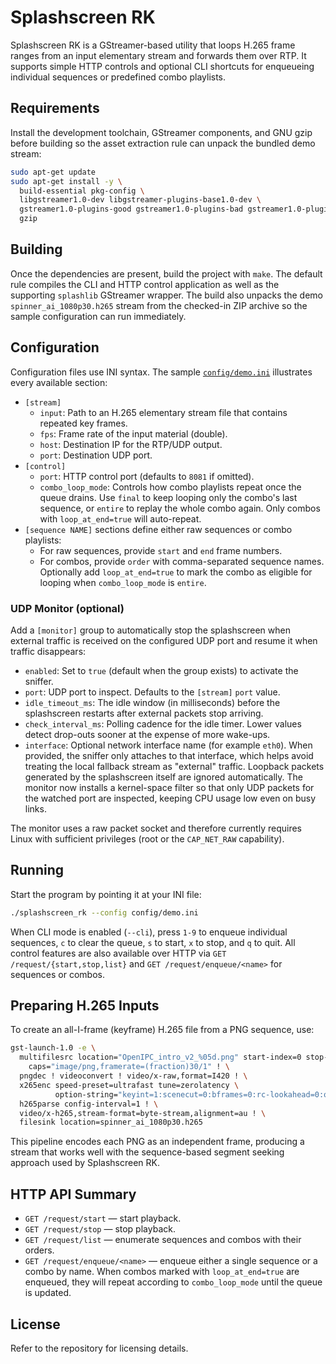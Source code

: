 # Splashscreen RK

Splashscreen RK is a GStreamer-based utility that loops H.265 frame ranges from
an input elementary stream and forwards them over RTP. It supports simple HTTP
controls and optional CLI shortcuts for enqueueing individual sequences or
predefined combo playlists.

## Requirements

Install the development toolchain, GStreamer components, and GNU gzip before
building so the asset extraction rule can unpack the bundled demo stream:

```sh
sudo apt-get update
sudo apt-get install -y \
  build-essential pkg-config \
  libgstreamer1.0-dev libgstreamer-plugins-base1.0-dev \
  gstreamer1.0-plugins-good gstreamer1.0-plugins-bad gstreamer1.0-plugins-ugly \
  gzip
```

## Building

Once the dependencies are present, build the project with `make`. The default
rule compiles the CLI and HTTP control application as well as the supporting
`splashlib` GStreamer wrapper. The build also unpacks the demo
`spinner_ai_1080p30.h265` stream from the checked-in ZIP archive so the sample
configuration can run immediately.

## Configuration

Configuration files use INI syntax. The sample [`config/demo.ini`](config/demo.ini)
illustrates every available section:

- `[stream]`
  - `input`: Path to an H.265 elementary stream file that contains repeated key
    frames.
  - `fps`: Frame rate of the input material (double).
  - `host`: Destination IP for the RTP/UDP output.
  - `port`: Destination UDP port.
- `[control]`
  - `port`: HTTP control port (defaults to `8081` if omitted).
  - `combo_loop_mode`: Controls how combo playlists repeat once the queue drains.
    Use `final` to keep looping only the combo's last sequence, or `entire` to
    replay the whole combo again. Only combos with `loop_at_end=true` will
    auto-repeat.
- `[sequence NAME]` sections define either raw sequences or combo playlists:
  - For raw sequences, provide `start` and `end` frame numbers.
  - For combos, provide `order` with comma-separated sequence names. Optionally
    add `loop_at_end=true` to mark the combo as eligible for looping when
    `combo_loop_mode` is `entire`.

### UDP Monitor (optional)

Add a `[monitor]` group to automatically stop the splashscreen when external
traffic is received on the configured UDP port and resume it when traffic
disappears:

- `enabled`: Set to `true` (default when the group exists) to activate the
  sniffer.
- `port`: UDP port to inspect. Defaults to the `[stream]` `port` value.
- `idle_timeout_ms`: The idle window (in milliseconds) before the splashscreen
  restarts after external packets stop arriving.
- `check_interval_ms`: Polling cadence for the idle timer. Lower values detect
  drop-outs sooner at the expense of more wake-ups.
- `interface`: Optional network interface name (for example `eth0`). When
  provided, the sniffer only attaches to that interface, which helps avoid
  treating the local fallback stream as "external" traffic.
  Loopback packets generated by the splashscreen itself are ignored
  automatically.
  The monitor now installs a kernel-space filter so that only UDP packets for
  the watched port are inspected, keeping CPU usage low even on busy links.

The monitor uses a raw packet socket and therefore currently requires Linux
with sufficient privileges (root or the `CAP_NET_RAW` capability).

## Running

Start the program by pointing it at your INI file:

```sh
./splashscreen_rk --config config/demo.ini
```

When CLI mode is enabled (`--cli`), press `1-9` to enqueue individual sequences,
`c` to clear the queue, `s` to start, `x` to stop, and `q` to quit. All control
features are also available over HTTP via `GET /request/{start,stop,list}` and
`GET /request/enqueue/<name>` for sequences or combos.

## Preparing H.265 Inputs

To create an all-I-frame (keyframe) H.265 file from a PNG sequence, use:

```sh
gst-launch-1.0 -e \
  multifilesrc location="OpenIPC_intro_v2_%05d.png" start-index=0 stop-index=180 \
    caps="image/png,framerate=(fraction)30/1" ! \
  pngdec ! videoconvert ! video/x-raw,format=I420 ! \
  x265enc speed-preset=ultrafast tune=zerolatency \
          option-string="keyint=1:scenecut=0:bframes=0:rc-lookahead=0:open-gop=0:aud=1:repeat-headers=1" ! \
  h265parse config-interval=1 ! \
  video/x-h265,stream-format=byte-stream,alignment=au ! \
  filesink location=spinner_ai_1080p30.h265
```

This pipeline encodes each PNG as an independent frame, producing a stream that
works well with the sequence-based segment seeking approach used by
Splashscreen RK.

## HTTP API Summary

- `GET /request/start` — start playback.
- `GET /request/stop` — stop playback.
- `GET /request/list` — enumerate sequences and combos with their orders.
- `GET /request/enqueue/<name>` — enqueue either a single sequence or a combo by
  name. When combos marked with `loop_at_end=true` are enqueued, they will
  repeat according to `combo_loop_mode` until the queue is updated.

## License

Refer to the repository for licensing details.
